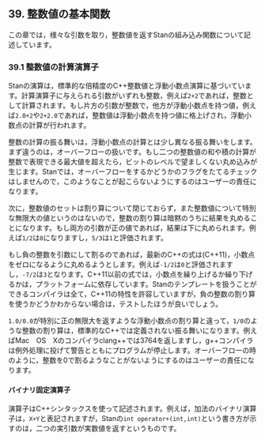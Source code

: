 ## 39. 整数値の基本関数

この章では，様々な引数を取り，整数値を返すStanの組み込み関数について記述しています。

### 39.1 整数値の計算演算子

Stanの演算は，標準的な倍精度のC++整数値と浮動小数点演算に基づいています。計算演算子に与えられる引数がいずれも整数，例えば`2+2`であれば，整数として計算されます。もし片方の引数が整数で，他方が浮動小数点を持つ値，例えば`2.0+2`や`2+2.0`であれば，整数値は浮動小数点を持つ値に格上げされ，浮動小数点の計算が行われます。

整数の計算の振る舞いは，浮動小数点の計算とは少し異なる振る舞いをします。まず違うのは，オーバーフローの扱いです。もし二つの整数値の和や積の計算が整数で表現できる最大値を超えたら，ビットのレベルで望ましくない丸め込みが生じます。Stanでは，オーバーフローをするかどうかのフラグをたてるチェックはしませんので，このようなことが起こらないようにするのはユーザーの責任になります。

次に，整数値のセットは割り算について閉じておらず，また整数値について特別な無限大の値というのはないので，整数の割り算は暗黙のうちに結果を丸めることになります。もし両方の引数が正の値であれば，結果は下に丸められます。例えば`1/2`は`0`になりますし，`5/3`は`1`と評価されます。

もし負の整数を引数にして割るのであれば，最新のC++の式は(C++11)，小数点をゼロになるように丸めるようとします。例えば`-1/2`は`0`と評価されますし，`-7/2`は`3`となります。C++11以前の式では，小数点を繰り上げるか繰り下げるかは，プラットフォームに依存しています。Stanのテンプレートを扱うことができるコンパイラは全て，C++11の特性を許容していますが，負の整数の割り算を使うかどうかわからない場合は，テストしたほうが良いでしょう。

`1.0/0.0`が特別に正の無限大を返すような浮動小数点の割り算と違って，`1/0`のような整数の割り算は，標準的なC++では定義されない振る舞いになります。例えばMac　OS　Xのコンパイラclang++では3764を返しますし，g++コンパイラは例外処理に投げて警告とともにプログラムが停止します。オーバーフローの時のように，整数を0で割るようなことがないようにするのはユーザーの責任になります。

#### バイナリ固定演算子

演算子はC++シンタックスを使って記述されます。例えば，加法のバイナリ演算子は，`X+Y`と表記されますが，Stanの`int operator+(int,int)`という書き方が示すのは，二つの実引数が実数値を返すというものです。